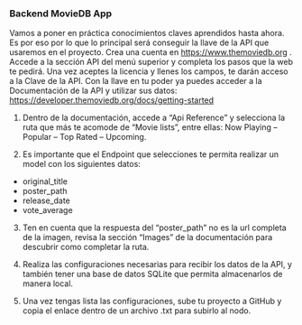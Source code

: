 ### Backend MovieDB App

Vamos a poner en práctica conocimientos claves aprendidos hasta ahora. 
Es por eso por lo que lo principal será conseguir la llave de la API que usaremos en el proyecto.
Crea una cuenta en https://www.themoviedb.org . Accede a la sección API del menú superior y completa 
los pasos que la web te pedirá.
Una vez aceptes la licencia y llenes los campos, te darán acceso a la Clave de la API.
Con la llave en tu poder ya puedes acceder a la Documentación de la API y utilizar 
sus datos: https://developer.themoviedb.org/docs/getting-started

1. Dentro de la documentación, accede a “Api Reference” y selecciona la ruta que más te acomode de “Movie lists”, entre ellas: Now Playing – Popular – Top Rated – Upcoming.

2. Es importante que el Endpoint que selecciones te permita realizar un model con los siguientes datos:
- original_title
- poster_path
- release_date
- vote_average

3. Ten en cuenta que la respuesta del “poster_path” no es la url completa de la imagen, revisa la sección “Images” de la documentación para descubrir como completar la ruta.

4. Realiza las configuraciones necesarias para recibir los datos de la API, y también tener una base de datos SQLite que permita almacenarlos de manera local.

5. Una vez tengas lista las configuraciones, sube tu proyecto a GitHub y copia el enlace dentro de un archivo .txt para subirlo al nodo.